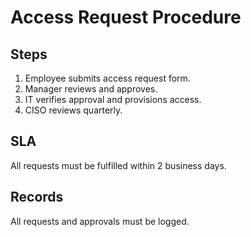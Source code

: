 # Access Request Procedure

## Steps
1. Employee submits access request form.
2. Manager reviews and approves.
3. IT verifies approval and provisions access.
4. CISO reviews quarterly.

## SLA
All requests must be fulfilled within 2 business days.

## Records
All requests and approvals must be logged.
